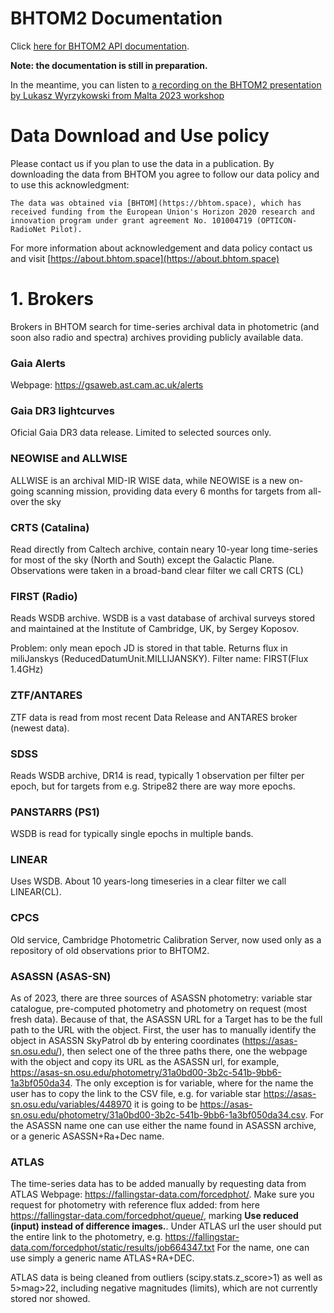 
# BHTOM2 Documentation

Click [here for BHTOM2 API documentation](DocumentationAPI.md).


**Note: the documentation is still in preparation.**

In the meantime, you can listen to [a recording on the BHTOM2 presentation by Lukasz Wyrzykowski from Malta 2023 workshop](https://www.youtube.com/watch?v=jzlkFjEZVz0)

# Data Download and Use policy

Please contact us if you plan to use the data in a publication. By downloading the data from BHTOM you agree to follow our data policy and to use this acknowledgment:

```
The data was obtained via [BHTOM](https://bhtom.space), which has received funding from the European Union's Horizon 2020 research and innovation program under grant agreement No. 101004719 (OPTICON-RadioNet Pilot).
```

For more information about acknowledgement and data policy contact us and visit [https://about.bhtom.space](https://about.bhtom.space)

# 1. Brokers

Brokers in BHTOM search for time-series archival data in photometric (and soon also radio and spectra) archives providing publicly available data.

### Gaia Alerts
Webpage: https://gsaweb.ast.cam.ac.uk/alerts

### Gaia DR3 lightcurves
Oficial Gaia DR3 data release. Limited to selected sources only.

### NEOWISE and ALLWISE
ALLWISE is an archival MID-IR WISE data, while NEOWISE is a new on-going scanning mission, providing data every 6 months for targets from all-over the sky

### CRTS (Catalina)
Read directly from Caltech archive, contain neary 10-year long time-series for most of the sky (North and South) except the Galactic Plane. Observations were taken in a broad-band clear filter we call CRTS (CL)

### FIRST (Radio)
Reads WSDB archive. WSDB is a vast database of archival surveys stored and maintained at the Institute of Cambridge, UK, by Sergey Koposov.

Problem: only mean epoch JD is stored in that table. 
Returns flux in miliJanskys (ReducedDatumUnit.MILLIJANSKY).
Filter name: FIRST(Flux 1.4GHz)

### ZTF/ANTARES

ZTF data is read from most recent Data Release and ANTARES broker (newest data). 

### SDSS 
Reads WSDB archive, DR14 is read,  typically 1 observation per filter per epoch, but for targets from e.g. Stripe82 there are way more epochs. 

### PANSTARRS (PS1)

WSDB is read for typically single epochs in multiple bands.

### LINEAR

Uses WSDB. About 10 years-long timeseries in a clear filter we call LINEAR(CL).


<!-- # AAVSO

URL for fetching AAVSO data is set in settings.py: AAVSO_API_PATH: str = 'https://www.aavso.org/vsx/index.php'

AAVSO name is set as a TargetExtra tag at target create with aavso_name = name by default. Later can be changed.  -->

### CPCS
Old service, Cambridge Photometric Calibration Server, now used only as a repository of old observations prior to BHTOM2. 

### ASASSN (ASAS-SN)
As of 2023, there are three sources of ASASSN photometry: variable star catalogue, pre-computed photometry and photometry on request (most fresh data). Because of that, the ASASSN URL for a Target has to be the full path to the URL with the object. First, the user has to manually identify the object in ASASSN SkyPatrol db by entering coordinates (https://asas-sn.osu.edu/), then select one of the three paths there, one the webpage with the object and copy its URL as the ASASSN url, for example, https://asas-sn.osu.edu/photometry/31a0bd00-3b2c-541b-9bb6-1a3bf050da34. The only exception is for variable, where for the name the user has to copy the link to the CSV file, e.g. 
for variable star https://asas-sn.osu.edu/variables/448970 it is going to be https://asas-sn.osu.edu/photometry/31a0bd00-3b2c-541b-9bb6-1a3bf050da34.csv.
For the ASASSN name one can use either the name found in ASASSN archive, or a generic ASASSN+Ra+Dec name.

### ATLAS
The time-series data has to be added manually by requesting data from ATLAS Webpage: https://fallingstar-data.com/forcedphot/.
Make sure you request for photometry with reference flux added: from here https://fallingstar-data.com/forcedphot/queue/, marking **Use reduced (input) instead of difference images.**. Under ATLAS url the user should put the entire link to the photometry, e.g. https://fallingstar-data.com/forcedphot/static/results/job664347.txt For the name, one can use simply a generic name ATLAS+RA+DEC.

ATLAS data is being cleaned from outliers (scipy.stats.z_score>1) as well as 5>mag>22, including negative magnitudes (limits), which are not currently stored nor showed.


